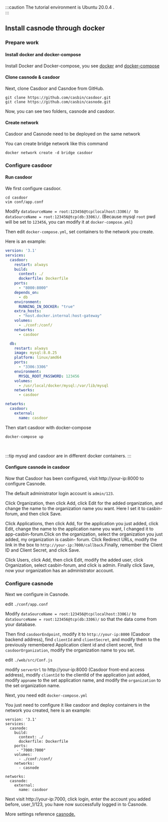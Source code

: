 :::caution
The tutorial environment is Ubuntu 20.0.4 .  
:::

## Install casnode through docker  
### Prepare work
#### Install docker and docker-compose
Install Docker and Docker-compose, you see [docker](https://docs.docker.com/get-docker/) and [docker-compose](https://docs.docker.com/compose/install/)
<br/>

#### Clone casnode & casdoor
Next, clone Casdoor and Casndoe from GitHub.    
```shell
git clone https://github.com/casbin/casdoor.git
git clone https://github.com/casbin/casnode.git
```
Now, you can see two folders, casnode and casdoor.
<br/>

#### Create network

Casdoor and Casnode need to be deployed on the same network

You can create bridge network like this command

```shell
docker network create -d bridge casdoor
```

### Configure casdoor

#### Run casdoor
We first configure casdoor.
```shell
cd casdoor
vim conf/app.conf
```
Modify `dataSourceName = root:123456@tcp(localhost:3306)/ ` to `dataSourceName = root:123456@tcp(db:3306)/`. (Because mysql `root` pwd will be set to `123456`, you can modify it at `docker-compose.yml`)

Then edit `docker-compose.yml`, set containers to the network you create.

Here is an example:

```yaml
version: '3.1'
services:
  casdoor:
    restart: always
    build:
      context: ./
      dockerfile: Dockerfile
    ports:
      - "8000:8000"
    depends_on:
      - db
    environment:
      RUNNING_IN_DOCKER: "true"
    extra_hosts:
      - "host.docker.internal:host-gateway"
    volumes:
      - ./conf:/conf/
    networks:
      - casdoor

  db:
    restart: always
    image: mysql:8.0.25
    platform: linux/amd64
    ports:
      - "3306:3306"
    environment:
      MYSQL_ROOT_PASSWORD: 123456
    volumes:
      - /usr/local/docker/mysql:/var/lib/mysql
    networks:
      - casdoor

networks:
  casdoor:
    external:
      name: casdoor
```

Then start casdoor with docker-compose

```shell
docker-compose up
```
<br/>

:::tip
mysql and casdoor are in different docker containers.
:::

#### Configure casnode in casdoor
Now that Casdoor has been configured, visit http://your-ip:8000 to configure Casnode.  

The default administrator login account is ```admin/123```.

Click Organization, then click Add, click Edit for the added organization, and change the name to the organization name you want. Here I set it to casbin-forum, and then click Save.

Click Applications, then click Add, for the application you just added, click Edit, change the name to the application name you want, I changed it to app-casbin-forum.Click on the organization, select the organization you just added, my organization  is casbin- forum. Click Redirect URLs, modify the link in the box to `http://your-ip:7000/callback`.Finally, remember the Client ID and Client Secret, and click Save. 

Click Users, click Add, then click Edit, modify the added user, click Organization, select casbin-forum, and click is admin. Finally click Save, now your organization has an administrator account.
<br/>

### Configure casnode
Next we configure in Casnode.

edit `./conf/app.conf`

Modify `dataSourceName = root:123456@tcp(localhost:3306)/` to `dataSourceName = root:123456@tcp(db:3306)/` so that the data come from your database.

Then find `casdoorEndpoint`, modify it to `http://your-ip:8000` (Casdoor backend address), find `clientId` and `clientSecret`, and modify them to the previously remembered Application client id and client secret, find `casdoorOrganization`, modify the organization name to you set. 

edit `./web/src/Conf.js`

modify `serverUrl` to http://your-ip:8000 (Casdoor front-end access address), modify `clientId` to the clientId of the application just added, modify `appname` to the set application name, and modify the `organization` to the set organization name. 

Next, you need edit `docker-compose.yml`

You just need to configure it like casdoor and deploy containers in the network you created, here is an example:

```
version: '3.1'
services:
  casnode:
    build:
      context: ./
      dockerfile: Dockerfile
    ports:
     - "7000:7000"
    volumes:
      - ./conf:/conf/
    networks:
      - casnode

networks:
  casnode:
    external: 
      name: casdoor
```

Next visit http://your-ip:7000, click login, enter the account you added before, user_1/123, you have now successfully logged in to Casnode.  

More settings reference [casnode.](https://casnode.org/docs)

